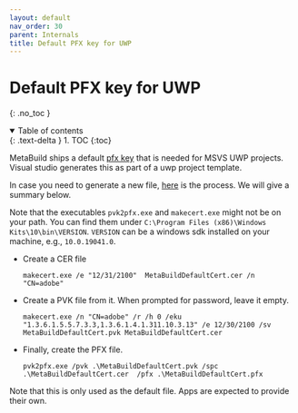 ```yaml
---
layout: default
nav_order: 30
parent: Internals
title: Default PFX key for UWP
---
```


# Default PFX key for UWP
{: .no_toc }


<details open markdown="block">
  <summary>
    Table of contents
  </summary>
  {: .text-delta }
1. TOC
{:toc}
</details>




MetaBuild ships a default [pfx key](https://git.corp.adobe.com/meta-build/meta-build/blob/0.1.501/metabuild/builtin/TemporaryKey.pfx) that is needed for MSVS UWP projects. Visual studio generates this as part of a uwp project template.

In case you need to generate a new file, [here](https://docs.microsoft.com/en-us/windows/win32/appxpkg/how-to-create-a-package-signing-certificate) is the process. We will give a summary below.

Note that the executables `pvk2pfx.exe` and `makecert.exe` might not be on your path. You can find them under `C:\Program Files (x86)\Windows Kits\10\bin\VERSION`. `VERSION` can be a windows sdk installed on your machine, e.g., `10.0.19041.0`.


- Create a CER file
    ```terminal 
    makecert.exe /e "12/31/2100"  MetaBuildDefaultCert.cer /n "CN=adobe"
    ```
- Create a PVK file from it. When prompted for password, leave it empty.
    ```
    makecert.exe /n "CN=adobe" /r /h 0 /eku "1.3.6.1.5.5.7.3.3,1.3.6.1.4.1.311.10.3.13" /e 12/30/2100 /sv MetaBuildDefaultCert.pvk MetaBuildDefaultCert.cer
    ```
- Finally, create the PFX file.
    ```terminal
    pvk2pfx.exe /pvk .\MetaBuildDefaultCert.pvk /spc .\MetaBuildDefaultCert.cer  /pfx .\MetaBuildDefaultCert.pfx
    ```

Note that this is only used as the default file. Apps are expected to provide their own.
